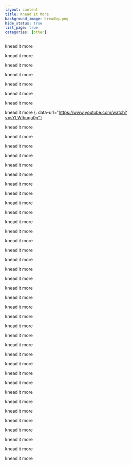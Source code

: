 ```yaml
---
layout: content
title: Knead It More
background_image: breadbg.png
hide_status: true
list_page: true
categories: [other]
---
```


knead it more

knead it more

knead it more

knead it more

knead it more

knead it more

knead it more

knead it more
{: data-url="https://www.youtube.com/watch?v=sYLWIbuqa0g"}

knead it more

knead it more

knead it more

knead it more

knead it more

knead it more

knead it more

knead it more

knead it more

knead it more

knead it more

knead it more

knead it more

knead it more

knead it more

knead it more

knead it more

knead it more

knead it more

knead it more

knead it more

knead it more

knead it more

knead it more

knead it more

knead it more

knead it more

knead it more

knead it more

knead it more

knead it more

knead it more

knead it more

knead it more

knead it more

knead it more


